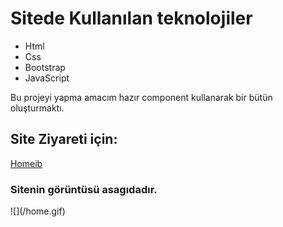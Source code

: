  <h1>Sitede Kullanılan teknolojiler</h1>
    <ul>
        <li>Html</li>
        <li>Css</li>
        <li>Bootstrap</li>
        <li>JavaScript</li>
    </ul>
    <p>Bu projeyi yapma amacım hazır component kullanarak bir bütün oluşturmaktı.</p>
    <h2>Site Ziyareti için:</h2>
    <a href="https://homeib.netlify.app/">Homeib</a>
    <h3>Sitenin görüntüsü asagıdadır.</h3>
    ![](/home.gif)
